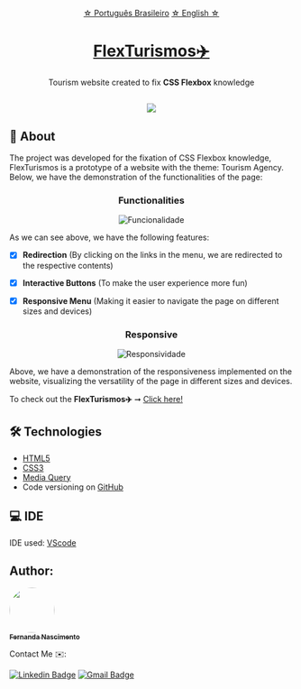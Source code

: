  <p align="center">
    <a href="https://github.com/Fernanda1701/flex-turismos/blob/main/README.md">☆ Português Brasileiro</a>
    <a href="https://github.com/Fernanda1701/flex-turismos/blob/main/README.eng.md">☆ English ☆</a> 
</p>


<h1 align="center">
    <a href="https://fernanda1701.github.io/flex-turismos/">FlexTurismos✈️</a>
</h1>
<p align="center">Tourism website created to fix <b>CSS Flexbox</b> knowledge</p>

<h2 align="center">
<img src="https://img.shields.io/static/v1?label=Status:&message=Complete ✅&color=32CD32&style=for-the-badge&logo=ghost"/>
</h2>


## 💎 About

The project was developed for the fixation of CSS Flexbox knowledge, 
FlexTurismos is a prototype of a website with the theme: Tourism Agency. 
Below, we have the demonstration of the functionalities of the page:


<h3 align="center">Functionalities</h3>

<p align="center">
  <img alt="Funcionalidade" title="Funcionalidade" src="./README/funcionalidades.gif" />
</p>

As we can see above, we have the following features:

- [x] <b>Redirection</b> (By clicking on the links in the menu, we are redirected to the respective contents)
- [x] <b>Interactive Buttons</b> (To make the user experience more fun)
- [x] <b>Responsive Menu</b> (Making it easier to navigate the page on different sizes and devices)


<h3 align="center">Responsive</h3>

<p align="center">
  <img alt="Responsividade" title="Responsividade" src="./README/responsividade.gif" />
</p>

Above, we have a demonstration of the responsiveness implemented on the website, visualizing the versatility of the page in different sizes and devices.

<p>To check out the <b>FlexTurismos✈️</b> ➞ <a href="https://fernanda1701.github.io/flex-turismos/">Click here!</a></p>

## 🛠 Technologies
 
- [HTML5](https://developer.mozilla.org/en-US/docs/Glossary/HTML5)
- [CSS3](https://devdocs.io/css/)
- [Media Query](https://developer.mozilla.org/pt-BR/docs/Web/CSS/Media_Queries/Using_media_queries)
- Code versioning on [GitHub](https://github.com/)

## 💻 IDE

IDE used: [VScode](https://code.visualstudio.com/)

## Author:

<a href="https://github.com/Fernanda1701">
 <img style="border-radius: 50%;" src="https://avatars.githubusercontent.com/Fernanda1701" width="80px;" alt=""/>
 <br />
 <sub><b>Fernanda Nascimento</b></sub></a> <a href="https://github.com/Fernanda1701"></a>

Contact Me ✉️:

[![Linkedin Badge](https://img.shields.io/badge/-Fernanda-blue??style=plastic&logo=Linkedin&logoColor=white&link=https://www.linkedin.com/in/fnasci/)](https://www.linkedin.com/in/fnasci/)
[![Gmail Badge](https://img.shields.io/badge/-fnasci.1701@gmail.com-c14438?style=plastic&logo=Gmail&logoColor=white&link=mailto:fnasci.1701@gmail.com)](mailto:fnasci.1701@gmail.com)
